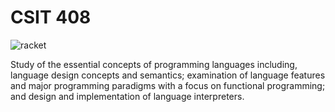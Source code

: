 # CSIT 408

![racket](http://lists.racket-lang.org/dev/archive/attachments/20120211/194635d0/attachment-0001.png)

Study of the essential concepts of programming languages including, language design concepts and semantics; examination of language features and major programming paradigms with a focus on functional programming; and design and implementation of language interpreters.

